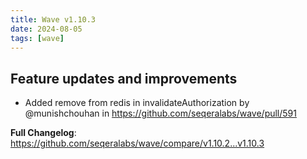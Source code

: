 ```yaml
---
title: Wave v1.10.3
date: 2024-08-05
tags: [wave]
---
```


## Feature updates and improvements

* Added remove from redis in invalidateAuthorization by @munishchouhan in https://github.com/seqeralabs/wave/pull/591

**Full Changelog**: https://github.com/seqeralabs/wave/compare/v1.10.2...v1.10.3
